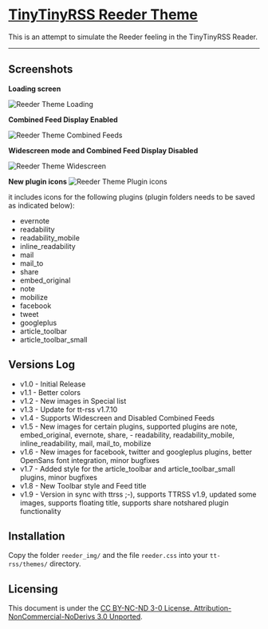 [TinyTinyRSS Reeder Theme](http://zawiki.dyndns.org/doku.php/tschinz:tt-rss_reeder)
================================

This is an attempt to simulate the Reeder feeling in the TinyTinyRSS Reader.

---

Screenshots
---
**Loading screen**

![Reeder Theme Loading](https://github.com/tschinz/tt-rss_reeder_theme/blob/legacy/screenshot/screenshot2.png?raw=true)

**Combined Feed Display Enabled**

![Reeder Theme Combined Feeds](https://github.com/tschinz/tt-rss_reeder_theme/blob/legacy/screenshot/screenshot1.png?raw=true)

**Widescreen mode and Combined Feed Display Disabled**

![Reeder Theme Widescreen](https://github.com/tschinz/tt-rss_reeder_theme/blob/legacy/screenshot/screenshot3.png?raw=true)

**New plugin icons**
![Reeder Theme Plugin icons](https://github.com/tschinz/tt-rss_reeder_theme/blob/legacy/screenshot/screenshot4.png?raw=true)

it includes icons for the following plugins (plugin folders needs to be saved as indicated below):
- evernote
- readability
- readability_mobile
- inline_readability
- mail
- mail_to
- share
- embed_original
- note
- mobilize
- facebook
- tweet
- googleplus
- article_toolbar
- article_toolbar_small

Versions Log
---
- v1.0 - Initial Release
- v1.1 - Better colors
- v1.2 - New images in Special list
- v1.3 - Update for tt-rss v1.7.10
- v1.4 - Supports Widescreen and Disabled Combined Feeds
- v1.5 - New images for certain plugins, supported plugins are note, embed_original, evernote, share, - readability, readability_mobile, inline_readability, mail, mail_to, mobilize
- v1.6 - New images for facebook, twitter and googleplus plugins, better OpenSans font integration, minor bugfixes
- v1.7 - Added style for the article_toolbar and article_toolbar_small plugins, minor bugfixes
- v1.8 - New Toolbar style and Feed title
- v1.9 - Version in sync with ttrss ;-), supports TTRSS v1.9, updated some images, supports floating title, supports share notshared plugin functionality

Installation
---
Copy the folder `reeder_img/` and the file `reeder.css` into your `tt-rss/themes/` directory.

Licensing
---
This document is under the [CC BY-NC-ND 3-0 License, Attribution-NonCommercial-NoDerivs 3.0 Unported](http://creativecommons.org/licenses/by-nc-nd/3.0/).
